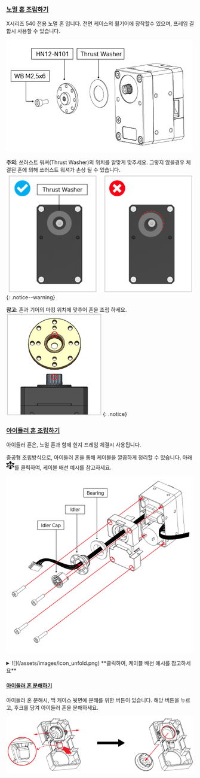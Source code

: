 
### [노멀 혼 조립하기](#노멀-혼-조립하기)

X시리즈 540 전용 노멀 혼 입니다. 전면 케이스의 휠기어에 장착할수 있으며, 프레임 결합시 사용할 수 있습니다. 

![Horn_Assembly](/assets/images/dxl/x/x430/hn12-n101_assembly.png)

<!-- #### [노멀 혼 조립시 주의사항](#노멀-혼-조립시-주의사항) -->

**주의**: 쓰러스트 워셔(Thrust Washer)의 위치를 알맞게 맞추세요. 그렇지 않을경우 체결된 혼에 의해 쓰러스트 워셔가 손상 될 수 있습니다.  
  ![HowTo_Thrust_Washer](/assets/images/dxl/x/assembly_common/thrust_washer_02.png)
{: .notice--warning}

**참고**: 혼과 기어의 마킹 위치에 맞추어 혼을 조립 하세요.  
  ![Horn_Marking](/assets/images/dxl/x/assembly_common/horn_assembly_marking.png)
{: .notice}

### [아이들러 혼 조립하기](#아이들러-혼-조립하기)

아이들러 혼은, 노멀 혼과 함께 힌지 프레임 체결시 사용됩니다.  

중공형 조립방식으로, 아이들러 혼을 통해 케이블을 깔끔하게 정리할 수 있습니다. 아래 ![](/assets/images/icon_unfold.png)를 클릭하여, 케이블 배선 예시를 참고하세요.  

![HowTo_Idler_Assembly](/assets/images/dxl/x/assembly_common/idler_assembly.png)

<details>
<summary>
![](/assets/images/icon_unfold.png) **클릭하여, 케이블 배선 예시를 참고하세요**  
</summary>

![](/assets/images/dxl/x/wiring_through_back_case.jpg)

{% include kr/dxl/hollow_cabling.md %}
</details>

#### [아이들러 혼 분해하기](#아이들러-혼-분해하기)

아이들러 혼 분해시, 백 케이스 뒷면에 분해를 위한 버튼이 있습니다. 해당 버튼을 누르고, 후크를 당겨 아이들러 혼을 분해하세요.

![HowTo_Idler_Disassembly](/assets/images/dxl/x/assembly_common/idler_disassably.png)
